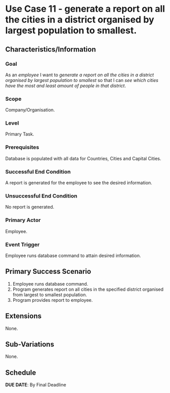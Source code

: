 # Use Case 11 - generate a report on all the cities in a district organised by largest population to smallest.

## Characteristics/Information

### Goal

As an *employee* I want to *generate a report on all the cities in a district organised by largest population to smallest* so that I can *see which cities have the most and least amount of people in that district*.

### Scope

Company/Organisation.

### Level

Primary Task.

### Prerequisites

Database is populated with all data for Countries, Cities and Capital Cities.

### Successful End Condition

A report is generated for the employee to see the desired information.

### Unsuccessful End Condition

No report is generated.

### Primary Actor

Employee.

### Event Trigger

Employee runs database command to attain desired information.

## Primary Success Scenario

1. Employee runs database command.
2. Program generates report on all cities in the specified district organised from largest to smallest population.
3. Program provides report to employee.

## Extensions

None.

## Sub-Variations

None.

## Schedule 

**DUE DATE**: By Final Deadline